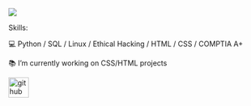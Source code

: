 ![](https://github.com/mariipy/mariipy/blob/main/banner.png) 


Skills: 

💻 Python / SQL / Linux / Ethical Hacking / HTML / CSS / COMPTIA A+

📚 I’m currently working on CSS/HTML projects


[<img src='https://cdn.jsdelivr.net/npm/simple-icons@3.0.1/icons/github.svg' alt='github' height='40'>](https://github.com/mariipy)  

